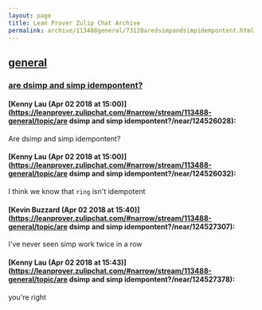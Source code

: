 ```yaml
---
layout: page
title: Lean Prover Zulip Chat Archive 
permalink: archive/113488general/73128aredsimpandsimpidempontent.html
---
```


## [general](index.html)
### [are dsimp and simp idempontent?](73128aredsimpandsimpidempontent.html)

#### [Kenny Lau (Apr 02 2018 at 15:00)](https://leanprover.zulipchat.com/#narrow/stream/113488-general/topic/are dsimp and simp idempontent?/near/124526028):
Are dsimp and simp idempontent?

#### [Kenny Lau (Apr 02 2018 at 15:00)](https://leanprover.zulipchat.com/#narrow/stream/113488-general/topic/are dsimp and simp idempontent?/near/124526032):
I think we know that `ring` isn't idempotent

#### [Kevin Buzzard (Apr 02 2018 at 15:40)](https://leanprover.zulipchat.com/#narrow/stream/113488-general/topic/are dsimp and simp idempontent?/near/124527307):
I've never seen simp work twice in a row

#### [Kenny Lau (Apr 02 2018 at 15:43)](https://leanprover.zulipchat.com/#narrow/stream/113488-general/topic/are dsimp and simp idempontent?/near/124527378):
you're right

